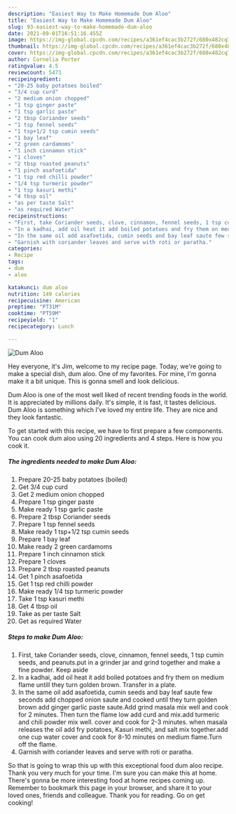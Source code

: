 ```yaml
---
description: "Easiest Way to Make Homemade Dum Aloo"
title: "Easiest Way to Make Homemade Dum Aloo"
slug: 93-easiest-way-to-make-homemade-dum-aloo
date: 2021-09-01T16:51:16.455Z
image: https://img-global.cpcdn.com/recipes/a361ef4cac3b272f/680x482cq70/dum-aloo-recipe-main-photo.jpg
thumbnail: https://img-global.cpcdn.com/recipes/a361ef4cac3b272f/680x482cq70/dum-aloo-recipe-main-photo.jpg
cover: https://img-global.cpcdn.com/recipes/a361ef4cac3b272f/680x482cq70/dum-aloo-recipe-main-photo.jpg
author: Cornelia Porter
ratingvalue: 4.5
reviewcount: 5473
recipeingredient:
- "20-25 baby potatoes boiled"
- "3/4 cup curd"
- "2 medium onion chopped"
- "1 tsp ginger paste"
- "1 tsp garlic paste"
- "2 tbsp Coriander seeds"
- "1 tsp fennel seeds"
- "1 tsp+1/2 tsp cumin seeds"
- "1 bay leaf"
- "2 green cardamoms"
- "1 inch cinnamon stick"
- "1 cloves"
- "2 tbsp roasted peanuts"
- "1 pinch asafoetida"
- "1 tsp red chilli powder"
- "1/4 tsp turmeric powder"
- "1 tsp kasuri methi"
- "4 tbsp oil"
- "as per taste Salt"
- "as required Water"
recipeinstructions:
- "First, take Coriander seeds, clove, cinnamon, fennel seeds, 1 tsp cumin seeds, and peanuts.put in a grinder jar and grind together and make a fine powder. Keep aside"
- "In a kadhai, add oil heat it add boiled potatoes and fry them on medium flame untill they turn golden brown. Transfer in a plate."
- "In the same oil add asafoetida, cumin seeds and bay leaf saute few seconds add chopped onion saute and cooked until they turn golden brown add ginger garlic paste saute.Add grind masala mix well and cook for 2 minutes. Then turn the flame low add curd and mix.add turmeric and chili powder mix well. cover and cook for 2-3 minutes. when masala releases the oil add fry potatoes, Kasuri methi, and salt mix together.add one cup water cover and cook for 8-10 minutes on medium flame.Turn off the flame."
- "Garnish with coriander leaves and serve with roti or paratha."
categories:
- Recipe
tags:
- dum
- aloo

katakunci: dum aloo 
nutrition: 149 calories
recipecuisine: American
preptime: "PT31M"
cooktime: "PT59M"
recipeyield: "1"
recipecategory: Lunch

---
```



![Dum Aloo](https://img-global.cpcdn.com/recipes/a361ef4cac3b272f/680x482cq70/dum-aloo-recipe-main-photo.jpg)

Hey everyone, it's Jim, welcome to my recipe page. Today, we're going to make a special dish, dum aloo. One of my favorites. For mine, I'm gonna make it a bit unique. This is gonna smell and look delicious.



Dum Aloo is one of the most well liked of recent trending foods in the world. It is appreciated by millions daily. It's simple, it is fast, it tastes delicious. Dum Aloo is something which I've loved my entire life. They are nice and they look fantastic.


To get started with this recipe, we have to first prepare a few components. You can cook dum aloo using 20 ingredients and 4 steps. Here is how you cook it.

<!--inarticleads1-->

##### The ingredients needed to make Dum Aloo:

1. Prepare 20-25 baby potatoes (boiled)
1. Get 3/4 cup curd
1. Get 2 medium onion chopped
1. Prepare 1 tsp ginger paste
1. Make ready 1 tsp garlic paste
1. Prepare 2 tbsp Coriander seeds
1. Prepare 1 tsp fennel seeds
1. Make ready 1 tsp+1/2 tsp cumin seeds
1. Prepare 1 bay leaf
1. Make ready 2 green cardamoms
1. Prepare 1 inch cinnamon stick
1. Prepare 1 cloves
1. Prepare 2 tbsp roasted peanuts
1. Get 1 pinch asafoetida
1. Get 1 tsp red chilli powder
1. Make ready 1/4 tsp turmeric powder
1. Take 1 tsp kasuri methi
1. Get 4 tbsp oil
1. Take as per taste Salt
1. Get as required Water




<!--inarticleads2-->

##### Steps to make Dum Aloo:

1. First, take Coriander seeds, clove, cinnamon, fennel seeds, 1 tsp cumin seeds, and peanuts.put in a grinder jar and grind together and make a fine powder. Keep aside
1. In a kadhai, add oil heat it add boiled potatoes and fry them on medium flame untill they turn golden brown. Transfer in a plate.
1. In the same oil add asafoetida, cumin seeds and bay leaf saute few seconds add chopped onion saute and cooked until they turn golden brown add ginger garlic paste saute.Add grind masala mix well and cook for 2 minutes. Then turn the flame low add curd and mix.add turmeric and chili powder mix well. cover and cook for 2-3 minutes. when masala releases the oil add fry potatoes, Kasuri methi, and salt mix together.add one cup water cover and cook for 8-10 minutes on medium flame.Turn off the flame.
1. Garnish with coriander leaves and serve with roti or paratha.




So that is going to wrap this up with this exceptional food dum aloo recipe. Thank you very much for your time. I'm sure you can make this at home. There's gonna be more interesting food at home recipes coming up. Remember to bookmark this page in your browser, and share it to your loved ones, friends and colleague. Thank you for reading. Go on get cooking!
